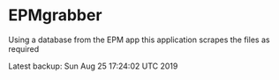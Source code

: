 # EPMgrabber
Using a database from the EPM app this application scrapes the files as required


Latest backup: Sun Aug 25 17:24:02 UTC 2019
